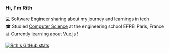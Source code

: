 ### Hi, I'm Rith

💻 Software Engineer sharing about my journey and learnings in tech <br/>
🎓 Studied [Computer Science](https://www.efrei.fr/) at the engineering school EFREI Paris, France <br/>
📊 Currently learning about [Vue.js](https://vuejs.org/) ! <br/>

[![Rith's GitHub stats](https://github-readme-stats.vercel.app/api?username=chealeanpenhchakrith&show_icons=true&theme=tokyonight)](https://github.com/chealeanpenhchakrith/github-readme-stats)
